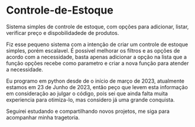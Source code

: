 # Controle-de-Estoque
Sistema simples de controle de estoque, com opções para adicionar, listar, verificar preço e dispobilidadede de produtos.

Fiz esse pequeno sistema com a intenção de criar um controle de estoque simples, porém escalavel.
É possivel melhorar os filtros e as opções de acordo com a necessidade, basta apenas adicionar a opção na lista que a função opções recebe como parametro 
e criar a nova função para atender a necessidade.

Eu programo em python desde de o início de março de 2023, atualmente estamos em 23 de Junho de 2023, então peço que levem esta informação em consideração ao julgar o código,
pois sei que ainda falta muita experiencia para otimiza-lo, mas considero já uma grande conquista. 

Seguirei estudando e compartilhando novos projetos, me siga para acompanhar minha tragetoria.
